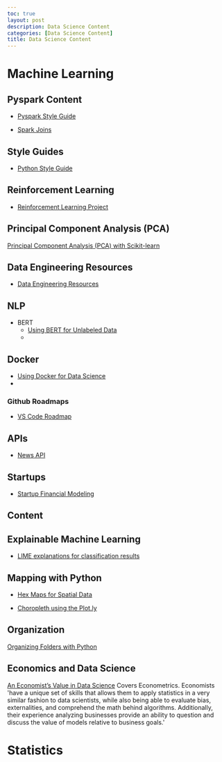 ```yaml
---
toc: true
layout: post
description: Data Science Content
categories: [Data Science Content]
title: Data Science Content
---
```




# Machine Learning

## Pyspark Content

+ [Pyspark Style Guide](https://github.com/palantir/pyspark-style-guide)

+ [Spark Joins](https://towardsdatascience.com/demystifying-joins-in-apache-spark-38589701a88e)


## Style Guides

+ [Python Style Guide](https://github.com/google/styleguide/blob/gh-pages/pyguide.md)

## Reinforcement Learning

+ [Reinforcement Learning Project](https://towardsdatascience.com/reinforcement-learning-made-simple-part-1-intro-to-basic-concepts-and-terminology-1d2a87aa060)



## Principal Component Analysis (PCA) 

[Principal Component Analysis (PCA) with Scikit-learn](https://towardsdatascience.com/principal-component-analysis-pca-with-scikit-learn-1e84a0c731b0)


## Data Engineering Resources



+ [Data Engineering Resources](https://awesomedataengineering.com/)

## NLP

+ BERT
  + [Using BERT for Unlabeled Data](https://towardsdatascience.com/distilling-bert-using-unlabeled-qa-dataset-4670085cc18)
  + 


## Docker 
  + [Using Docker for Data Science](https://towardsdatascience.com/docker-for-data-science-a-step-by-step-guide-1e5f7f3baf8e)
  + 


### Github Roadmaps
  + [VS Code Roadmap](https://github.com/microsoft/vscode/wiki/Roadmap)



## APIs

 + [News API](https://tidalwaves.io/)


## Startups

 + [Startup Financial Modeling](https://www.mathventurepartners.com/blog/2016/9/15/startup-financial-modeling-part-1-what-is-a-financial-model)






## Content



## Explainable Machine Learning

 + [LIME explanations for classification results](https://towardsdatascience.com/build-a-lime-explainer-dashboard-with-the-fewest-lines-of-code-bfe12e4592d4)

## Mapping with Python

 + [Hex Maps for Spatial Data](https://towardsdatascience.com/generate-hex-maps-from-your-existing-spatial-data-in-less-than-3-steps-a6f39d778d84)
  
 + [Choropleth using the Plot.ly](https://towardsdatascience.com/visualizing-covid-19-vulnerability-with-plot-ly-for-python-bce308dd58)


## Organization

[Organizing Folders with Python](https://towardsdatascience.com/how-to-create-a-list-of-files-folders-and-subfolders-and-then-export-as-excel-6ce9eaa3867a)



## Economics and Data Science

[An Economist’s Value in Data Science](https://towardsdatascience.com/an-economists-value-in-data-science-1f94723827c4)
Covers Econometrics. Economists 'have a unique set of skills that allows them to apply statistics in a very similar fashion to data scientists, while also being able to evaluate bias, externalities, and comprehend the math behind algorithms. Additionally, their experience analyzing businesses provide an ability to question and discuss the value of models relative to business goals.'



# Statistics
